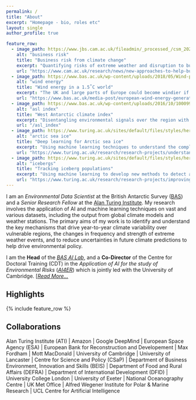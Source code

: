 ```yaml
---
permalink: /
title: "About"
excerpt: "Homepage - bio, roles etc"
layout: single
author_profile: true

feature_row:
  - image_path: https://www.jbs.cam.ac.uk/fileadmin/_processed_/csm_2020-event-climatechange-883x432_049655fb49.jpg
    alt: "business risk"
    title: "Business risk from climate change"
    excerpt: "Quantifying risks of extreme weather and disruption to businesses and supply chains"
    url: "https://www.cam.ac.uk/research/news/new-approaches-to-help-businesses-tackle-climate-change"
  - image_path: https://www.bas.ac.uk/wp-content/uploads/2018/05/Wind-power-infographic_FINAL.jpg
    alt: "wind energy"
    title: "Wind energy in a 1.5˚C world"
    excerpt: "The UK and large parts of Europe could become windier if global temperatures reach 1.5˚C above pre-industrial levels"
    url: "https://www.bas.ac.uk/media-post/european-wind-energy-generation-potential-in-a-1-5%cb%9ac-warmer-world/"
  - image_path: https://www.bas.ac.uk/wp-content/uploads/2016/10/10009930-903x600.jpg
    alt: "asl index"
    title: "West Antarctic climate index"
    excerpt: "Disentangling environmental signals over the region with greatest climate variability in the Southern Hemisphere"
    url: "/asl_index"
  - image_path: https://www.turing.ac.uk/sites/default/files/styles/hero/public/2019-10/arctic_ice_loss.jpg
    alt: "arctic sea ice"
    title: "Deep learning for Arctic sea ice"
    excerpt: "Using machine learning techniques to understand the complex interactions between climate and Arctic sea ice"
    url: "https://www.turing.ac.uk/research/research-projects/understanding-arctic-sea-ice-loss"
  - image_path: https://www.turing.ac.uk/sites/default/files/styles/hero/public/2019-12/iceberg_tracking.jpg
    alt: "icebergs"
    title: "Tracking iceberg populations"
    excerpt: "Using machine learning to develop new methods to detect and track icebergs in radar satellite imagery"
    url: "https://www.turing.ac.uk/research/research-projects/improving-tracking-iceberg-populations-southern-ocean"
---
```


I am an _Environmental Data Scientist_ at the British Antarctic Survey ([BAS](http://www.bas.ac.uk)) and a _Senior Research Fellow_ at the [Alan Turing Institute](https://www.turing.ac.uk/). My research involves the application of AI and machine learning techniques on vast and various datasets, including the output from global climate models and weather stations.  The primary aims of my work is to identify and understand the key mechanisms that drive year-to-year climate variability over vulnerable regions, the changes in frequency and strength of extreme weather events, and to reduce uncertainties in future climate predictions to help drive environmental policy. 

I am the **Head** of the [_BAS AI Lab_](http://www.bas.ac.uk/ai), and a **Co-Director** of the Centre for Doctoral Training (CDT) in the _Application of AI for the study of Environmental Risks_ ([_AI4ER_](https://ai4er-cdt.esc.cam.ac.uk/)) which is jointly led with the University of Cambridge. [[_Read More..._](/cv) 

## Highlights 
{% include feature_row %}

## Collaborations
Alan Turing Institute (ATI) | Amazon | Google DeepMind | European Space Agency (ESA) | European Bank for Reconstruction and Developement | Max Fordham | Mott MacDonald | University of Cambridge | University of Lancaster | Centre for Science and Policy (CSaP) | Department of Business Environment, Innovation and Skills (BEIS) | Department of Food and Rural Affairs (DEFRA) | Department of International Development (DFID) | University College London | University of Exeter | National Oceanography Centre | UK Met Office | Alfred Wegener Institute for Polar & Marine Research | UCL Centre for Artificial Intelligence